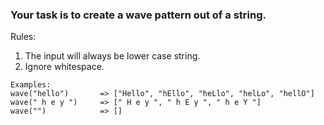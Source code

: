 ### Your task is to create a wave pattern out of a string.

Rules:
1. The input will always be lower case string.
2. Ignore whitespace.

```
Examples:
wave("hello")       => ["Hello", "hEllo", "heLlo", "helLo", "hellO"]
wave(" h e y ")     => [" H e y ", " h E y ", " h e Y "]
wave("")            => []
```

